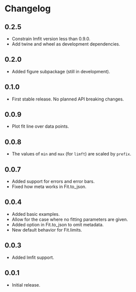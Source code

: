 # Changelog

## 0.2.5

- Constrain lmfit version less than 0.9.0.
- Add twine and wheel as development dependencies.

## 0.2.0

- Added figure subpackage (still in development).

## 0.1.0

- First stable release. No planned API breaking changes.

## 0.0.9

- Plot fit line over data points.

## 0.0.8

- The values of `min` and `max` (for `limft`) are scaled by `prefix`.

## 0.0.7

- Added support for errors and error bars.
- Fixed how meta works in Fit.to_json.

## 0.0.4

- Added basic examples.
- Allow for the case where no fitting parameters are given.
- Added option in Fit.to_json to omit metadata.
- New default behavior for Fit.limits.

## 0.0.3

- Added lmfit support.

## 0.0.1

- Initial release.
